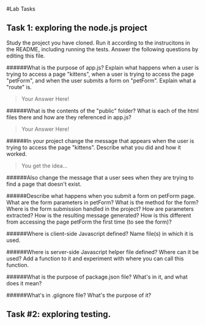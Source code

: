 #Lab Tasks

## Task 1: exploring the node.js project
Study the project you have cloned. Run it according to the instrucitons in the README, including running the tests. Answer the following questions by editing this file.  

######What is the purpose of app.js? Explain what happens when a user is trying to access a page "kittens", when a user is trying to access the page "petForm", and when the user submits a form on "petForm". Explain what a "route" is.

> Your Answer Here!

######What is the contents of the "public" folder? What is each of the html files there and how are they referenced in app.js?

> Your Answer Here!

######In your project change the message that appears when the user is trying to access the page "kittens". Describe what you did and how it worked.

> You get the idea...

######Also change the message that a user sees when they are trying to find a page that doesn't exist.

######Describe what happens when you submit a form on petForm page. What are the form parameters in petForm? What is the method for the form? Where is the form submission handled in the project? How are parameters extracted? How is the resulting message generated? How is this different from accessing the page petForm the first time (to see the form)?

######Where is client-side Javascript defined? Name file(s) in which it is used.

######Where is server-side Javascript helper file defined? Where can it be used? Add a function to it and experiment with where you can call this function.

######What is the purpose of package.json file? What's in it, and what does it mean?

######What's in .giignore file? What's the purpose of it?

## Task #2: exploring testing.
